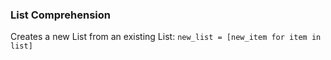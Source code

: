 ### List Comprehension
Creates a new List from an existing List:
`new_list = [new_item for item in list]`

